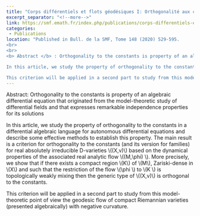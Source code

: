 ```yaml
---
title: "Corps différentiels et flots géodésiques I: Orthogonalité aux constantes pour les équations différentielles autonomes"
excerpt_separator: "<!--more-->"
link: https://smf.emath.fr/index.php/publications/corps-differentiels-et-flots-geodesiques-i-orthogonalite-aux-constantes-pour-les
categories:
 - Publications
location: "Published in Bull. de la SMF, Tome 148 (2020) 529-595.
<br> 
<br> 
<b> Abstract </b> : Orthogonality to the constants is property of an algebraic differential equation that originated from the model-theoretic study of differential fields and  that expresses remarkable independence properties for its solutions

In this article, we study the property of orthogonality to the constants in a differential algebraic language for autonomous differential equations and describe some effective methods to establish this property. The main result is a criterion for orthogonality to the constants (and its version for families) for real absolutely irreducible  D-varieties \\((X,v)\\) based on the dynamical properties of the associated real analytic flow  \\( (M,\phi) \\).  More precisely, we show that if there exists  a compact region \\(K\\) of \\(M\\), Zariski-dense in \\(X\\) and such that the restriction of the flow \\(\phi \\) to \\(K \\) is topologically weakly mixing  then the generic type of \\((X,v)\\) is orthogonal to the constants.

This criterion will be applied in a second part to study from this model-theoretic point of view the geodesic flow of compact Riemannian varieties (presented algebraically) with negative curvature." 
---
```



Abstract: Orthogonality to the constants is property of an algebraic differential equation that originated from the model-theoretic study of differential fields and  that expresses remarkable independence properties for its solutions

In this article, we study the property of orthogonality to the constants in a differential algebraic language for autonomous differential equations and describe some effective methods to establish this property. The main result is a criterion for orthogonality to the constants (and its version for families) for real absolutely irreducible  D-varieties \\((X,v)\\) based on the dynamical properties of the associated real analytic flow  \\((M,\phi) \\).  More precisely, we show that if there exists  a compact region \\(K\\) of \\(M\\), Zariski-dense in \\(X\\) and such that the restriction of the flow \\(\phi \\) to \\(K \\) is topologically weakly mixing  then the generic type of \\((X,v)\\) is orthogonal to the constants.

This criterion will be applied in a second part to study from this model-theoretic point of view the geodesic flow of compact Riemannian varieties (presented algebraically) with negative curvature. 


